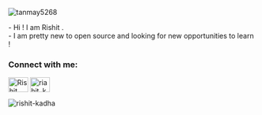 <p align="left"> <img src="https://komarev.com/ghpvc/?username=rishit-kadha&label=Profile%20views&color=0e75b6&style=flat" alt="tanmay5268" /> </p>
-  Hi ! I am Rishit .<br>
-  I am pretty new to open source and looking for new opportunities to learn !<br>
<h3 align="left">Connect with me:</h3>
<p align="left">
<a href="https://linkedin.com/in/Rishit Kadha" target="blank"><img align="center" src="https://raw.githubusercontent.com/rahuldkjain/github-profile-readme-generator/master/src/images/icons/Social/linked-in-alt.svg" alt="Rishit Kadha" height="30" width="40" /></a>
<a href="https://instagram.com/rishit_kadha_" target="blank"><img align="center" src="https://raw.githubusercontent.com/rahuldkjain/github-profile-readme-generator/master/src/images/icons/Social/instagram.svg" alt="riahit_kadha_" height="30" width="40" /></a>
</p>
<p><img align="center" src="https://github-readme-streak-stats.herokuapp.com/?user=rishit-kadha&" alt="rishit-kadha" /></p>

<!---
rishit-kadha/rishit-kadha is a ✨ special ✨ repository because its `README.md` (this file) appears on your GitHub profile.
You can click the Preview link to take a look at your changes.
--->
